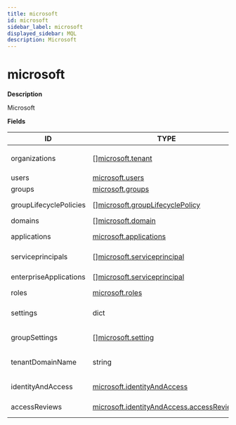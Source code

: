 ```yaml
---
title: microsoft
id: microsoft
sidebar_label: microsoft
displayed_sidebar: MQL
description: Microsoft
---
```


# microsoft

**Description**

Microsoft

**Fields**

| ID                     | TYPE                                                                                      | DESCRIPTION                                |
| ---------------------- | ----------------------------------------------------------------------------------------- | ------------------------------------------ |
| organizations          | &#91;&#93;[microsoft.tenant](microsoft.tenant.md)                                         | Deprecated: use `microsoft.tenant` instead |
| users                  | [microsoft.users](microsoft.users.md)                                                     | List of users                              |
| groups                 | [microsoft.groups](microsoft.groups.md)                                                   | List of groups                             |
| groupLifecyclePolicies | &#91;&#93;[microsoft.groupLifecyclePolicy](microsoft.grouplifecyclepolicy.md)             | Group lifecycle policies                   |
| domains                | &#91;&#93;[microsoft.domain](microsoft.domain.md)                                         | List of domains                            |
| applications           | [microsoft.applications](microsoft.applications.md)                                       | List of applications                       |
| serviceprincipals      | &#91;&#93;[microsoft.serviceprincipal](microsoft.serviceprincipal.md)                     | List of service principals                 |
| enterpriseApplications | &#91;&#93;[microsoft.serviceprincipal](microsoft.serviceprincipal.md)                     | List of enterprise applications            |
| roles                  | [microsoft.roles](microsoft.roles.md)                                                     | List of roles                              |
| settings               | dict                                                                                      | Deprecated: use groupSettings instead      |
| groupSettings          | &#91;&#93;[microsoft.setting](microsoft.setting.md)                                       | Microsoft 365 settings                     |
| tenantDomainName       | string                                                                                    | The connected tenant's default domain name |
| identityAndAccess      | [microsoft.identityAndAccess](microsoft.identityandaccess.md)                             | Identity and Access policies               |
| accessReviews          | [microsoft.identityAndAccess.accessReviews](microsoft.identityandaccess.accessreviews.md) | Access review definitions                  |
